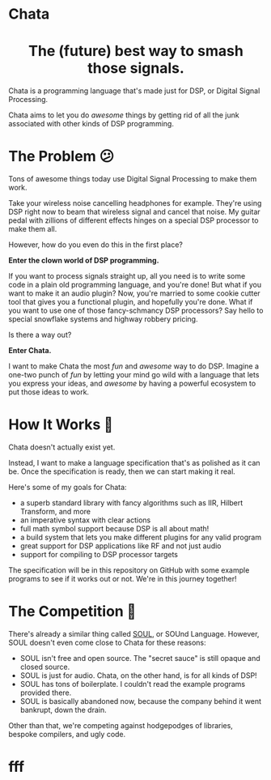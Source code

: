 # Chata

<h1 align="center">The (future) best way to smash those signals.</h1>

Chata is a programming language that's made just for DSP, or Digital Signal Processing. 

Chata aims to let you do _awesome_ things by getting rid of all the junk associated with other kinds of DSP programming.

# The Problem 😕

Tons of awesome things today use Digital Signal Processing to make them work. 

Take your wireless noise cancelling headphones for example. They're using DSP right now to beam that wireless signal and cancel that noise. My guitar pedal with zillions of different effects hinges on a special DSP processor to make them all.

However, how do you even do this in the first place? 

**Enter the clown world of DSP programming.**

If you want to process signals straight up, all you need is to write some code in a plain old programming language, and you're done! But what if you want to make it an audio plugin? Now, you're married to some cookie cutter tool that gives you a functional plugin, and hopefully you're done. What if you want to use one of those fancy-schmancy DSP processors? Say hello to special snowflake systems and highway robbery pricing. 

Is there a way out?

**Enter Chata.**

I want to make Chata the most _fun_ and _awesome_ way to do DSP. Imagine a one-two punch of _fun_ by letting your mind go wild with a language that lets you express your ideas, and _awesome_ by having a powerful ecosystem to put those ideas to work.

# How It Works :eyes:

Chata doesn't actually exist yet. 

Instead, I want to make a language specification that's as polished as it can be. Once the specification is ready, then we can start making it real. 

Here's some of my goals for Chata:
- a superb standard library with fancy algorithms such as IIR, Hilbert Transform, and more
- an imperative syntax with clear actions
- full math symbol support because DSP is all about math!
- a build system that lets you make different plugins for any valid program
- great support for DSP applications like RF and not just audio
- support for compiling to DSP processor targets

The specification will be in this repository on GitHub with some example programs to see if it works out or not. We're in this journey together!

# The Competition 🥇

There's already a similar thing called [SOUL](https://github.com/soul-lang/SOUL), or SOUnd Language. However, SOUL doesn't even come close to Chata for these reasons:
- SOUL isn't free and open source. The "secret sauce" is still opaque and closed source.
- SOUL is just for audio. Chata, on the other hand, is for all kinds of DSP!
- SOUL has tons of boilerplate. I couldn't read the example programs provided there.
- SOUL is basically abandoned now, because the company behind it went bankrupt, down the drain.

Other than that, we're competing against hodgepodges of libraries, bespoke compilers, and ugly code.

# fff

